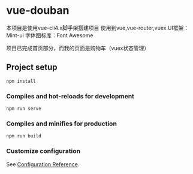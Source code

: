 # vue-douban

本项目是使用vue-cli4.x脚手架搭建项目
使用到vue,vue-router,vuex
UI框架：Mint-ui
字体图标库：Font Awesome

项目已完成首页部分，而我的页面是购物车（vuex状态管理）
## Project setup
```
npm install
```

### Compiles and hot-reloads for development
```
npm run serve
```

### Compiles and minifies for production
```
npm run build
```

### Customize configuration
See [Configuration Reference](https://cli.vuejs.org/config/).
